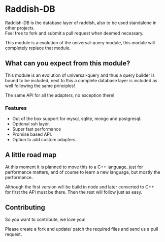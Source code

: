 # Raddish-DB

Raddish-DB is the database layer of raddish, also to be used standalone in other projects.  
Feel free to fork and submit a pull request when deemed necessary.

This module is a evolution of the universal-query module, this module will completely replace that module.

## What can you expect from this module?
This module is an evolution of universal-query and thus a query builder is bound to be included,
next to this a complete database layer is included as well following the same principles!

The same API for all the adapters, no exception there!

### Features

- Out of the box support for mysql, sqlite, mongo and postgresql.
- Optional ssh layer.
- Super fast performance
- Promise based API.
- Option to add custom adapters.

## A little road map
At this moment it is planned to move this to a C++ language, just for performance matters,
and of course to learn a new language, but mostly the performance.

Although the first version will be build in node and later converted to C++ for first the API must be there.
Then the rest will follow just as easy.

## Contributing
So you want to contribute, we love you!

Please create a fork and update/ patch the required files and send us a pull request.
